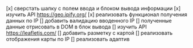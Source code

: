 [x] сверстать шапку с полем ввода и блоком вывода информации
[x] изучить API https://geo.ipify.org/
[x] реализовать функционал получения данных по IP
[] добавить валидацию вводенного IP
[] полученные данные отрисовать в DOM в блок вывода
[] изучить API https://leafletjs.com/
[] добавить разметку с картой 
[] реализовать отображения карты по IP
[] реализовать адаптив